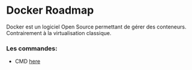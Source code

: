 # Docker Roadmap
Docker est un logiciel Open Source permettant de gérer des conteneurs. Contrairement à la virtualisation classique.

### Les commandes:
- CMD [here](./cmd)
